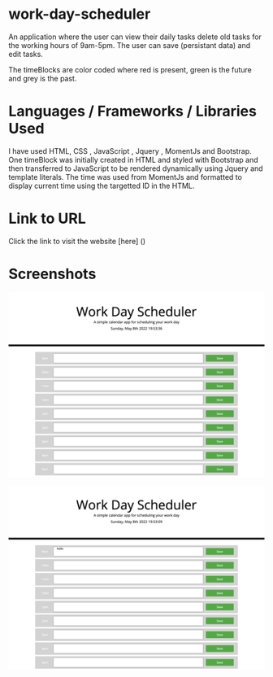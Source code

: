 # work-day-scheduler

An application where the user can view their daily tasks delete old tasks for the working hours of 9am-5pm. The user can save (persistant data) and edit tasks.

The timeBlocks are color coded where red is present, green is the future and grey is the past.

# Languages / Frameworks / Libraries Used

I have used HTML, CSS , JavaScript , Jquery , MomentJs and Bootstrap.
One timeBlock was initially created in HTML and styled with Bootstrap and then transferred to JavaScript to be rendered dynamically using Jquery and template literals.
The time was used from MomentJs and formatted to display current time using the targetted ID in the HTML.

# Link to URL

Click the link to visit the website [here] ()

# Screenshots

![desktop-screenhot](./assets/screenshots/workdayimage.png)

![desktop-image](./assets/screenshots/textinput.png)
